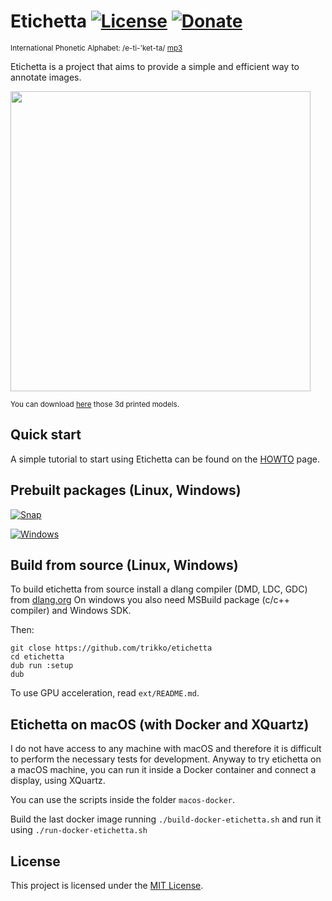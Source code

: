 # Etichetta [![License](https://img.shields.io/badge/license-MIT-blue.svg)](https://github.com/trikko/etichetta/blob/main/LICENSE) [![Donate](https://img.shields.io/badge/paypal-buy_me_a_beer-FFEF00?logo=paypal&logoColor=white)](https://paypal.me/andreafontana/5)
<sup>International Phonetic Alphabet: /e-ti-'ket-ta/ [mp3](https://www.dropbox.com/scl/fi/ow41ztln8vcbw8t10bcd1/etichetta.mp3?rlkey=6lecfwxq9h2aj6nzzimjlejdp&st=n1d6clii&dl=0)</sup>

Etichetta is a project that aims to provide a simple and efficient way to annotate images.

<img src="https://github.com/trikko/etichetta/assets/647157/25e85b05-6c46-47ad-aa1c-b0656f1e710f" width=480>

<sup>You can download [here](https://www.printables.com/@AndreaFontana) those 3d printed models.</sup>

## Quick start
A simple tutorial to start using Etichetta can be found on the [HOWTO](https://github.com/trikko/etichetta/blob/main/HOWTO.md) page.

## Prebuilt packages (Linux, Windows)
[![Snap](https://img.shields.io/badge/-Linux_AppImage_-red.svg?style=for-the-badge&logo=linux)](https://github.com/trikko/etichetta/releases/latest/download/etichetta-x86_64.AppImage)

[![Windows](https://img.shields.io/badge/-Windows_installer-blue.svg?style=for-the-badge&logo=windows)](https://github.com/trikko/etichetta/releases/latest/download/etichetta-setup.exe)

## Build from source (Linux, Windows)

To build etichetta from source install a dlang compiler (DMD, LDC, GDC) from [dlang.org](https://dlang.org)
On windows you also need MSBuild package (c/c++ compiler) and Windows SDK.

Then:

```
git close https://github.com/trikko/etichetta
cd etichetta
dub run :setup
dub
```

To use GPU acceleration, read `ext/README.md`.

## Etichetta on macOS (with Docker and XQuartz)

I do not have access to any machine with macOS and therefore it is difficult to perform the necessary tests for development. Anyway to try etichetta on a macOS machine, you can run it inside a Docker container and connect a display, using XQuartz.

You can use the scripts inside the folder `macos-docker`.

Build the last docker image running `./build-docker-etichetta.sh` and run it using `./run-docker-etichetta.sh`

## License

This project is licensed under the [MIT License](https://github.com/your-username/etichetta/blob/main/LICENSE).
